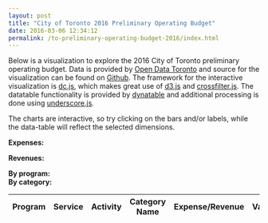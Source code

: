 ```yaml
---
layout: post
title: "City of Toronto 2016 Preliminary Operating Budget"
date: 2016-03-06 12:34:12
permalink: /to-preliminary-operating-budget-2016/index.html
---
```


Below is a visualization to explore the 2016 City of Toronto preliminary operating budget. Data is provided by [Open Data Toronto](http://www1.toronto.ca/wps/portal/contentonly?vgnextoid=96c98f90dba60310VgnVCM1000003dd60f89RCRD&vgnextchannel=1a66e03bb8d1e310VgnVCM10000071d60f89RCRD) and source for the visualization can be found on [Github](https://github.com/rhydomako/rhydomako.ca/blob/master/_posts/2016-03-06-to-operating-budget-2016.html). The framework for the interactive visualization is [dc.js](http://dc-js.github.io/dc.js/), which makes great use of [d3.js](https://d3js.org/) and [crossfilter.js](http://square.github.io/crossfilter/). The datatable functionality is provided by [dynatable](https://www.dynatable.com/) and additional processing is done using [underscore.js](http://underscorejs.org/).

The charts are interactive, so try clicking on the bars and/or labels, while the data-table will reflect the selected dimensions.

<link rel="stylesheet" type="text/css" href="/posts/cot2016OperatingBudget/css/bootstrap.css"/>
<link rel="stylesheet" type="text/css" href="/posts/cot2016OperatingBudget/css/dc.css"/> 
<link rel="stylesheet" type="text/css" href="/posts/cot2016OperatingBudget/css/jquery.dynatable.css"/> 
<link rel="stylesheet" type="text/css" href="/posts/cot2016OperatingBudget/css/style.css"/>
<link rel="stylesheet" type="text/css" href="/public/css/poole.css"/>
<link rel="stylesheet" type="text/css" href="/public/css/lanyon.css"/>

<div class='im-centered row'>
    <div id="expense-revenue-pie-chart" class="dc-chart">
        <p style='margin-top:0px; margin-bottom:0px'><strong>Expenses:</strong><span style='margin-left:10px' id="expense-total"></span></p>
        <p><strong>Revenues:</strong><span style='margin-left:10px' id="revenue-total"></span></p>
        <div class="clearfix"></div>
    </div>
</div>
<div class='row'>
    <div id="program-chart" class="dc-chart">
        <strong>By program:</strong>
        <div class="clearfix"></div>
    </div>
</div>
<div class='row'>
    <div id="category-chart" class="dc-chart">
        <strong>By category:</strong>
        <div class="clearfix"></div>
    </div>
</div>
<div class='row'>
    <table id="lineitem-table">
        <thead>
            <tr>
                <th data-dynatable-column="Program">Program</th>
                <th data-dynatable-column="Service">Service</th>
                <th data-dynatable-column="Activity">Activity</th>
                <th data-dynatable-column="Category Name">Category Name</th>
                <th data-dynatable-column="Expense/Revenue">Expense/Revenue</th>
                <th data-dynatable-column="Value">Value</th>
            </tr>
        </thead>
    </table>
</div>

<script src="/posts/cot2016OperatingBudget/js/libs/jquery.min.js" type="text/javascript"></script>
<script src="/posts/cot2016OperatingBudget/js/libs/bootstrap.js" type="text/javascript"></script>
<script src="/posts/cot2016OperatingBudget/js/libs/d3.v3.min.js" type="text/javascript"></script> 
<script src="/posts/cot2016OperatingBudget/js/libs/crossfilter.min.js" type="text/javascript"></script> 
<script src="/posts/cot2016OperatingBudget/js/libs/dc.min.js" type="text/javascript"></script>
<script src="/posts/cot2016OperatingBudget/js/libs/underscore.js" type="text/javascript"></script>
<script src="/posts/cot2016OperatingBudget/js/libs/jquery.dynatable.js" type="text/javascript"></script>

<script src="/posts/cot2016OperatingBudget/js/script.js" type="text/javascript"></script>
